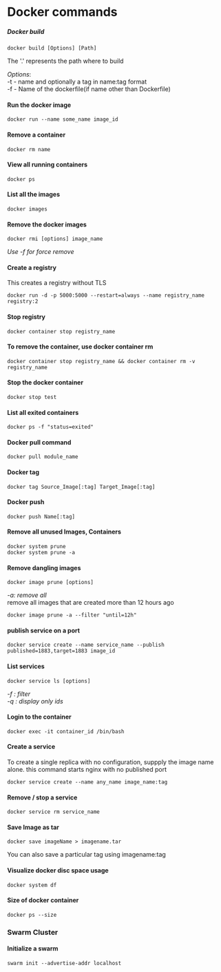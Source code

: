 # Docker commands

##### Docker build
```
docker build [Options] [Path] 
```
The '.' represents the path where to build  

*Options*:  
        -t - name and optionally a tag in name:tag format  
        -f - Name of the dockerfile(if name other than Dockerfile)


#### Run the docker image
```
docker run --name some_name image_id
```

#### Remove a container
```
docker rm name
```

#### View all running containers
```
docker ps
```

#### List all the images
```
docker images
```

#### Remove the docker images
```
docker rmi [options] image_name
```
*Use -f for force remove*  

#### Create a registry  
This creates a registry without TLS
```
docker run -d -p 5000:5000 --restart=always --name registry_name registry:2
```

#### Stop registry
```
docker container stop registry_name
```

#### To remove the container, use docker container rm
```
docker container stop registry_name && docker container rm -v registry_name
```

#### Stop the docker container
```
docker stop test
```

#### List all exited containers
```
docker ps -f "status=exited"
```

#### Docker pull command
```
docker pull module_name
```

#### Docker tag 
```
docker tag Source_Image[:tag] Target_Image[:tag]
```

#### Docker push
```
docker push Name[:tag]
```

#### Remove all unused Images, Containers
```
docker system prune  
docker system prune -a  
```

#### Remove dangling images
```
docker image prune [options]
```
*-a: remove all*  
remove all images that are created more than 12 hours ago
```
docker image prune -a --filter "until=12h"
```

#### publish service on a port
```
docker service create --name service_name --publish published=1883,target=1883 image_id

```

#### List services
```
docker service ls [options]

```
*-f : filter  
-q : display only ids*  

#### Login to the container
```
docker exec -it container_id /bin/bash
```

#### Create a service
To create a single replica with no configuration, suppply the image name alone. this command starts nginx with no published port
```
docker service create --name any_name image_name:tag
```

#### Remove / stop a service 
```
docker service rm service_name
```

#### Save Image as tar
```
docker save imageName > imagename.tar
```
You can also save a particular tag using imagename:tag  

#### Visualize docker disc space usage
```
docker system df
```

#### Size of docker container
```
docker ps --size
```
### Swarm Cluster 

#### Initialize a swarm 
```
swarm init --advertise-addr localhost
```



